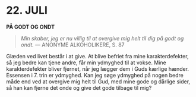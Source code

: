 # 22. JULI

**PÅ GODT OG ONDT**

> *Min skaber, jeg er nu villig til at overgive mig helt til dig på godt og ondt.*
> — ANONYME ALKOHOLIKERE, S. 87

Glæden ved livet består i at give. At blive befriet fra mine karakterdefekter, så jeg bedre kan tjene andre, får min ydmyghed til at vokse. Mine karakterdefekter bliver fjernet, når jeg lægger dem i Guds kærlige hænder. Essensen i 7. trin er ydmyghed. Kan jeg søge ydmyghed på nogen bedre måde end ved at overgive mig helt til Gud, med mine gode og dårlige sider, så han kan fjerne det onde og give det gode tilbage til mig?
